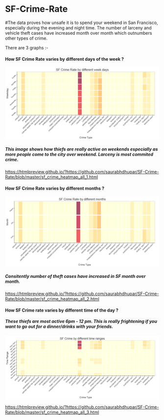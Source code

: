 # SF-Crime-Rate

#The data proves how unsafe it is to spend your weekend in San Francisco, especially during the evening and night time. The number of larceny and vehicle theft cases have increased month over month which outnumbers other types of crime.


There are 3 graphs :-

#### How SF Crime Rate varies by different days of the week ?

![alt tag](https://github.com/saurabhdhupar/SF-Crime-Rate/blob/master/image1.png)

##### This image shows how thiefs are really active on weekends especially as more people come to the city over weekend. Larceny is most commited crime.

https://htmlpreview.github.io/?https://github.com/saurabhdhupar/SF-Crime-Rate/blob/master/sf_crime_heatmap_all_1.html

#### How SF Crime Rate varies by different months ? 

![alt tag](https://github.com/saurabhdhupar/SF-Crime-Rate/blob/master/image2.png)

##### Consitently number of theft cases have increased in SF month over month. 

https://htmlpreview.github.io/?https://github.com/saurabhdhupar/SF-Crime-Rate/blob/master/sf_crime_heatmap_all_2.html

#### How SF Crime rate varies by different time of the day ?
 
##### These thiefs are most active 6pm - 12 pm. This is really frightening if you want to go out for a dinner/drinks with your friends.

![alt tag](https://github.com/saurabhdhupar/SF-Crime-Rate/blob/master/image3.png)

https://htmlpreview.github.io/?https://github.com/saurabhdhupar/SF-Crime-Rate/blob/master/sf_crime_heatmap_all_3.html
